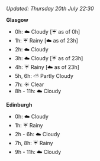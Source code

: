 *Updated: Thursday 20th July 22:30*

**Glasgow**

* 0h: :cloud: Cloudy [:umbrella: as of 0h]
* 1h: :umbrella: Rainy [:cloud: as of 23h]
* 2h: :cloud: Cloudy
* 3h: :cloud: Cloudy [:umbrella: as of 23h]
* 4h: :umbrella: Rainy [:cloud: as of 23h]
* 5h, 6h: :partly_sunny: Partly Cloudy
* 7h: :sunny: Clear
* 8h - 11h: :cloud: Cloudy

**Edinburgh**

* 0h: :cloud: Cloudy
* 1h: :umbrella: Rainy
* 2h - 6h: :cloud: Cloudy
* 7h, 8h: :umbrella: Rainy
* 9h - 11h: :cloud: Cloudy
